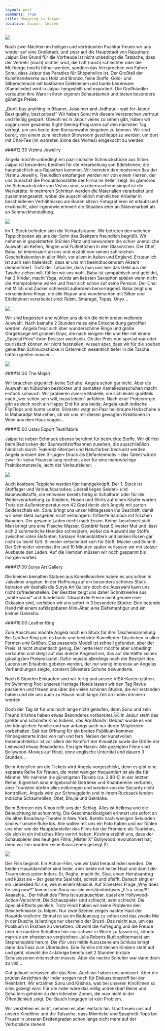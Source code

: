 ```yaml
---
layout: post
comments: True
title: Shopping in Jaipur
location: Jaipur, Indien
---
```

<p>
<a href='http://whataboutas.data.s3.amazonaws.com/images/2015-04-18-shopping-in-jaipur/DSC_2292.JPG' data-lightbox='Post' title='Seidenstoffe bei "Ustav Export"'
><img class='img-wide' src='http://whataboutas.data.s3.amazonaws.com/images/2015-04-18-shopping-in-jaipur/previews/DSC_2292.jpg' /></a>
</p>
<p>
Nach zwei Nächten im heiligen und verträumten Pushkar freuen wir uns wieder auf eine Großstadt, und zwar auf die Hauptstadt von Rajasthan: Jaipur. Der Grund für die Vorfreude ist nicht unbedingt die Tatsache, dass der Verkehr (noch) dichter wird, die Luft (noch) schlechter oder die Müllberge (noch) höher werden, sondern das Versprechen von Fahrer Sonu, dass Jaipur das Paradies für Shopaholics ist. Der Großteil der Kunsthandwerke aus Holz und Bronze, feine Stoffe, Gold- und Silberschmuck mit kostbaren Edelsteinen und bunte Lederware (Kamelleder) wird in Jaipur hergestellt und exportiert. Die Großhändler verkaufen ihre Ware in ihren eigenen Schauräumen und bieten besonders günstige Preise.
</p>
<!--more-->
<p>
„Don’t buy anything in Bikaner, Jaisalmer and Jodhpur – wait for Jaipur! Best quality, best prices!” Wir haben Sonu mit diesem Versprechen vertraut und fleißig gespart. Obwohl es in Jaipur vieles zu sehen gibt, haben wir sogar unser gesamtes Sight-Seeing-Programm auf den nächsten Tag verlegt, um uns heute dem Konsumwahn hingeben zu können. Wir sind bereit, von einem zum nächsten Showroom geschleppt zu werden, um dort mit Chai-Tee (im wahrsten Sinne des Wortes) eingekocht zu werden.
</p>
####12:30 Vishnu Jewellry
<p>
Angela möchte unbedingt ein paar indische Schmuckstücke aus Silber. Jaipur ist besonders berühmt für die Verarbeitung von Edelsteinen, die hauptsächlich aus Rajasthan kommen. 
Wir betreten den modernen Bau der Vishnu Jewellry. Freundlich empfangen werden wir von einem Herren, der uns zunächst die Produktionsstätte der Firma im Keller zeigt. So glamorös die Schmuckstücke von Vishnu sind, so überraschend simpel ist die Werkstätte: In mehreren Schritten werden die Materialien verarbeitet und zusammengesetzt, wobei die ausschließlich männlichen Arbeiter in bescheidenen Verhältnissen am Boden sitzen. Fotografieren ist erlaubt und erwünscht, aber irgendwie erinnert die Situation eher an Sklavenarbeit als an Schmuckherstellung.
</p>
<p>
<a href='http://whataboutas.data.s3.amazonaws.com/images/2015-04-18-shopping-in-jaipur/DSC_2247.JPG' data-lightbox='Post' title='Vorbereiten der Fassungen für die Edelsteine'
><img class='img-wide' src='http://whataboutas.data.s3.amazonaws.com/images/2015-04-18-shopping-in-jaipur/DSC_2247.JPG' /></a>
</p>
<p>
Im 1. Stock befinden sich die Verkaufsräume. Wir betreten den weichen Teppichboden als uns der Sohn des Besitzers freundlich begrüßt. Wir nehmen in gepolsterten Stühlen Platz und bewundern die schier unendliche Auswahl an Ketten, Ringen und Fußkettchen in den Glasvitrinen. Der Chef, Baba, ist interessiert an uns und erzählt von seinen zahlreichen Geschäftskunden in aller Welt, vor allem in Italien und England. Erstaunlich ist auch sein Italienisch, dass er uns mit beeindruckendem Akzent demonstriert. Trotz der Tatsache, dass man uns hier das Geld aus der Tasche ziehen will, fühlen wir uns wohl. Baba ist sympathisch und gebildet, hat 3 Kinder, macht Yoga, würde am liebsten Saxophon spielen wenn nicht die Atemprobleme wären und freut sich schon auf seine Pension. Der Chai mit Milch und Zucker schmeckt außerdem hervorragend. Baba zeigt uns verschiedene Ringe, die alle filigran und wunderschön mit Silber und Edelsteinen verarbeitet sind: Rubin, Smaragd, Topas, Onyx…
</p>
<p>
<a href='http://whataboutas.data.s3.amazonaws.com/images/2015-04-18-shopping-in-jaipur/DSC_2265.JPG' data-lightbox='Post' title='Silberringe mit Topas'
><img class='img-wide' src='http://whataboutas.data.s3.amazonaws.com/images/2015-04-18-shopping-in-jaipur/DSC_2265.JPG' /></a>
</p>
<p>
Wir sind begeistert und wühlen uns durch die nicht enden wollende Auswahl. Nach beinahe 2 Stunden muss eine Entscheidung getroffen werden. Angela freut sich über wunderschöne Ringe und große Ohrgehänge mit grünem Onyx, die nach einigem Hin und Her mit einem „Special Price“ ihren Besitzer wechseln. Ob der Preis nun special war oder touristisch können wir nicht feststellen, wissen aber, dass wir für die soeben gekauften Schmuckstücke in Österreich wesentlich tiefer in die Tasche hätten greifen müssen…
</p>
<p>
<a href='http://whataboutas.data.s3.amazonaws.com/images/2015-04-18-shopping-in-jaipur/DSC_2266.JPG' data-lightbox='Post' title='Angela mit der Ohrring-Wühlkiste'
><img class='img-wide' src='http://whataboutas.data.s3.amazonaws.com/images/2015-04-18-shopping-in-jaipur/DSC_2266.JPG' /></a>
</p>
####14:30 The Mojari
<p>
Wir brauchen eigentlich keine Schuhe. Angela schon gar nicht. Aber die Auswahl an hübschen bestickten und bemalten Kamellederschuhen macht einfach schwach. Wir probieren diverse Modelle, die sich leider großteils nach „wer schön sein will, muss leiden“ anfühlen. Nach einer Probierorgie gibt es doch noch ein Happy End für uns beide: Angela kauft indische FlipFlops und bunte Loafer, Silvester wagt ein Paar hellbraune Halbschuhe á la Maharadja! Mal sehen, ob wir uns mit diesen gewagten Kreationen in Wien aus dem Haus wagen…
</p>
####15:00 Ustav Export Textilfabrik
<p>
Jaipur ist neben Schmuck ebenso berühmt für bedruckte Stoffe. Wir dürfen beim Bedrucken der Baumwollstoffbahnen zusehen, die ausschließlich händisch durch Teakholz-Stempel und Naturfarben bedruckt werden. Angela probiert den 3-Lagen-Druck als Elefantenmotiv – das Talent würde zwar für keine Fixanstellung reichen, aber für eine mehrwöchige Praktikantenstelle, lacht der Verkaufsleiter.
</p>
<p>
<a href='http://whataboutas.data.s3.amazonaws.com/images/2015-04-18-shopping-in-jaipur/DSC_2269.JPG' data-lightbox='Post' title='Teakholz-Vorlagen für den Textildruck'
><img class='img-wide' src='http://whataboutas.data.s3.amazonaws.com/images/2015-04-18-shopping-in-jaipur/DSC_2269.JPG' /></a>
</p>
Auch kostbare Teppiche werden hier handgeknüpft. Der 1. Stock ist Stofflager und Verkaufsparadies: Überall liegen Seiden- und Baumwollstoffe, die entweder bereits fertig in Schalform oder für die Weiterverarbeitung zu Kleidern, Hosen und Shirts auf einen Käufer warten. Trotz der Außentemperatur von 42 Grad deckt sich Angela mit zarten Seidenschals ein. Sonu bringt uns unser Mittagessen ins Geschäft, damit wir beim Geld ausgeben nicht verhungern: frittierte Samosa mit frischen Bananen. Der gesamte Laden riecht nach Essen. Keiner beschwert sich. Man bringt uns eine Flasche Wasser. Gestärkt fasst Silvester Mut und lässt sich 2 sommerliche Hemden schneidern, wobei die Auswahl der Stoffe zwischen roten Elefanten, türkisen Palmenblättern und pinken Rosen gar nicht so leicht fällt. Silvester entscheidet sich für Stoff, Muster und Schnitt. Der Schneider vermisst ihn und 10 Minuten später verlassen wir mit stolzer Ausbeute den Laden. Auf die Hemden müssen wir noch gespannt bis morgen warten.
</p>
####17:00 Surya Art Gallery
<p>
Die kleinen bemalten Statuen aus Kamelknochen haben es uns schon in Jaisalmer angetan. In der Hoffnung auf ein besonders schönes Stück betreten wir deshalb die Surya Art Gallery doch die Ausswahl kann uns nicht zufriedenstellen. Der Besitzer zeigt uns daher Schnitzwerke aus „white wood“ und Sandelholz. Obwohl die Preise nicht gerade eine Okkasion sind, verlieben wir uns sofort in 3 besondere Stücke: Eine betende Hand mit einem aufklappbaren Mini-Altar, eine Elefantenfigur und ein kleiner Ganesha.
</p>
####18:00 Leather King
<p>
Zum Abschluss möchte Angela noch ein Stück für ihre Taschensammlung. Bei <i>Leather King</i> gibt es bunte und bestickte Kamelleder-Täschchen in allen Formen und Größen. Das passende Modell ist schnell gefunden, aber der Preis ist nicht studentisch genug. Der nette Herr möchte aber unbedingt verkaufen und steigt auf das dreiste Angebot ein, das auf die Hälfte seines günstigsten Preises lautet. Dafür musste allerdings noch der Besitzer des Ladens um Erlaubnis gebeten werden, der nur wenig Interesse an Angelas Verhandlungen zeigte, sondern Silvesters Schuhe bewunderte.
</p>
<p>
Nach 6 Stunden Einkaufen sind wir fertig und unsere VISA-Karten glühen. Im Swimming Pool unseres Heritage Hotels lassen wir den Tag Revue passieren und freuen uns über die vielen schönen Stücke, die wir erstanden haben und die uns auch zu Hause noch lange Zeit an Indien erinnern werden.
</p>
<p>
Doch der Tag ist für uns noch lange nicht gelaufen, denn Sonu und sein Freund Krishna haben etwas Besonderes vorbereitet. 
<a href='http://whataboutas.data.s3.amazonaws.com/images/2015-04-18-shopping-in-jaipur/DSC_2314.JPG' class='imageslink' data-lightbox='Post' title='Wir vor dem  Raj Mandir- das angeblich schönste Kino Indiens'><img class='rechts' src='http://whataboutas.data.s3.amazonaws.com/images/2015-04-18-shopping-in-jaipur/thumbs/DSC_2314.JPG' /></a>
In Jaipur steht das größte und schönste Kino Indiens, das <i>Raj Mandir</i>. Gebaut wurde es von der königlichen Familie und war anfangs auch nur deren Mitgliedern vorbehalten. Seit der Öffnung für ein breites Publikum kommen filmbegeisterte Inder von nah und fern. Neben der kunstvollen Innenarchitektur ist vor allem der Komfort der Kinositze sowie die Größe der Leinwand etwas Besonderes. Einziger Haken: Alle gezeigten Filme sind Bollywood-Movies auf Hindi, ohne englische Untertitel und dauern 3 Stunden…
</p>
<p>
Beim Anstellen um die Tickets wird Angela vorgeschickt, denn es gibt eine separate Reihe für Frauen, die meist weniger frequentiert ist als die für Männer. Wir nehmen die günstigsten Tickets (ca. 2,80 €) in der letzten Reihe. Eigentlich sind mitgebrachte Getränke und Knabbereien verboten, aber Touristen dürfen alles mitbringen und werden von der Security nicht kontrolliert. Angela wird zur Schmugglerin und in ihrem Rucksack landen indische Schaumrollen, Obst, Bhujia und Getränke. 
</p>
<p>
Beim Betreten des Kinos trifft uns der Schlag. Alles ist hellrosa und die Beleuchtung ist schummrig. Die Geschmacklosigkeit erinnert uns sofort an die alten Broadway-Theater in New York. Bereits nach wenigen Sekunden sind wir unsere Ruhe los. Alle wollen mit uns ein Foto haben und wir fühlen uns eher wie die Hauptdarsteller des Films bei der Premiere als Touristen, die sich in ein indisches Kino verirrt haben. Krishna erzählt uns, dass der Schauspieler des heutigen Films „Mister X“ Bollywood revolutioniert hat, denn vor ihm wurden keine Kussszenen gezeigt (!).
</p>
<p>
<a href='http://whataboutas.data.s3.amazonaws.com/images/2015-04-18-shopping-in-jaipur/DSC_2343.JPG' data-lightbox='Post' title='Im Raj Mandir - Die Vorstellung beginnt!'
><img class='img-wide' src='http://whataboutas.data.s3.amazonaws.com/images/2015-04-18-shopping-in-jaipur/DSC_2343.JPG' /></a>
</p>
<p>
Der Film beginnt. Ein Action-Film, wie wir bald herausfinden werden. Die beiden Hauptdarsteller sind Inder, aber beide mit heller Haut und damit der Traum eines jeden Inders. Er, Raghu, macht ihr, Siya, einen Heiratsantrag und küsst sie – der gesamte Saal tobt, schreit und pfeifft. Danach singt er ein Liebeslied für sie, wie in einem Musical. Auf Silvesters Frage „Why does he sing now?“ kommt von Sonu nur ein verständnisloses „It’s a song!!!“. Aaaaahja… Der Inhalt des Films ist austauschbar, quasi ein Hollywood-Action-Verschnitt. Die Schauspieler sind schlecht, sehr schlecht. Die Special-Effects peinlich. Trotz Hindi haben wir keine Probleme den Geschehnissen zu folgen. Nur zwei Szenen zeigen nackte Haut der Hauptdarstellerin: Einmal ist sie im Badeanzug zu sehen und das zweite Mal in der Dusche (allerdings nur oberhalb der Brust). Das reicht aus, um das Publikum in Ekstase zu versetzen. Obwohl die Aufregung und die Freude über die nackten Schultern hier nur schwer in Worte zu fassen ist, könnte man sie am ehesten so vergleichen: Julia Roberts läuft splitternackt am Stephansplatz herum. Die (für uns) milde Kussszene am Schluss bringt dann das Fass zum Überlaufen. Eine Familie mit kleinen Kindern steht auf und geht, obwohl die 4-Jährige bereits seit 2 Stunden brutale Schussszenen mitansehen musste. Aber die nackte Schulter war dann doch zu viel…
</p>
<p>
Gut gelaunt verlassen alle das Kino. Auch wir haben uns amüsiert. Aber die prüden Ansichten der Inder sorgen noch für Diskussionsstoff bei der Heimfahrt. Wir erzählen Sonu und Krishna, was bei unseren Kinofilmen so alles gezeigt wird. Für die Inder wäre das völlig undenkbar! Beine und Schultern gehören zu den intimsten Zonen, die man nicht in der Öffentlichkeit zeigt. Der Bauch hingegen ist kein Problem.
</p>
<p>
Wir verstehen es nicht, nehmen es aber einfach hin. Und freuen uns auf unsere Kinofilme und die Tatsache, dass Miniröcke und Spaghetti-Tops bei Frauen in unseren Breitengraden schon lange nicht mehr auf der Verbotsliste stehen!
</p>